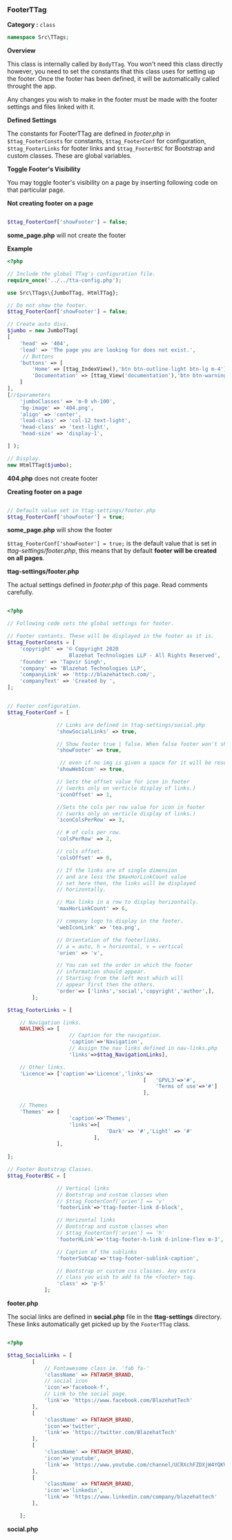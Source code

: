 <h3 class="display-4 mb-5">FooterTTag</h3>


**Category :** `class`

```php
namespace Src\TTags;
```


**Overview**

This class is internally called by `BodyTTag`. You won't need this class directly however, you need to set the constants that this class uses for setting up the footer. Once the footer has been defined, it will be automatically called throught the app.

Any changes you wish to make in the footer must be made with the footer settings and files linked with it.

**Defined Settings**

The constants for FooterTTag are defined in *footer.php* in `$ttag_FooterConsts` for constants, `$ttag_FooterConf` for configuration, `$ttag_FooterLinks` for footer links and `$ttag_FooterBSC` for Bootstrap and custom classes. These are global variables.

**Toggle Footer's Visibility**

You may toggle footer's visibility on a page by inserting following code on that particular page.

**Not creating footer on a page**

```php

$ttag_FooterConf['showFooter'] = false; 

```

<p class = "ttag-code-caption text-muted"><b>some_page.php</b> will not create the footer</p>


**Example**

```php
<?php

// Include the global TTag's configuration file.
require_once('../../tta-config.php');

use Src\TTags\{JumboTTag, HtmlTTag};

// Do not show the footer.
$ttag_FooterConf['showFooter'] = false;

// Create auto divs.
$jumbo = new JumboTTag( 
[
    'head' => '404',
    'lead' => 'The page you are looking for does not exist.',
     // Buttons 
    'buttons' => [
        'Home' => [ttag_IndexView(),'btn btn-outline-light btn-lg m-4'],
        'Documentation' => [ttag_View('documentation'),'btn btn-warning btn-lg'],
    ]
],
[//$parameters
	'jumboClasses' => 'm-0 vh-100',
    'bg-image' => '404.png',
    'align' => 'center',
    'lead-class' => 'col-12 text-light',
    'head-class' => 'text-light',
    'head-size' => 'display-1',

] );

// Display.
new HtmlTTag($jumbo);

```

<p class = "ttag-code-caption text-muted"><b>404.php</b> does not create footer</p>

**Creating footer on a page**

```php

// Default value set in ttag-settings/footer.php
$ttag_FooterConf['showFooter'] = true; 

```
<p class = "ttag-code-caption text-muted"><b>some_page.php</b> will show the footer</p>

`$ttag_FooterConf['showFooter'] = true;` is the default value that is set in *ttag-settings/footer.php*, this means that by default **footer will be created on all pages**.


**ttag-settings/footer.php** 

The actual settings defined in *footer.php* of this page. Read comments carefully.

```php

<?php

// Following code sets the global settings for footer. 

// Footer contants. These will be displayed in the footer as it is.
$ttag_FooterConsts = [
	'copyright' => '© Copyright 2020 
					Blazehat Technologies LLP - All Rights Reserved',
	'founder' => 'Tapvir Singh',
	'company' => 'Blazehat Technologies LLP',
	'companyLink' => 'http://blazehattech.com/',
	'companyText' => 'Created by ',
];


// Footer configuration.
$ttag_FooterConf = [

				// Links are defined in ttag-settings/social.php 
				'showSocialLinks' => true, 

				// Show footer true | false. When false footer won't show.
				'showFooter' => true,

				 // even if no img is given a space for it will be reserved.
				'showWebIcon' => true,

				// Sets the offset value for icon in footer 
				// (works only on verticle display of links.)
				'iconOffset' => 1,

				//Sets the cols per row value for icon in footer 
				// (works only on verticle display of links.)
				'iconColsPerRow' => 3, 

				// # of cols per row.
				'colsPerRow' => 2,

				// cols offset.
				'colsOffset' => 0,

				// If the links are of single dimension 
				// and are less the $maxHorLinkCount value 
				// set here then, the links will be displayed 
				// horizontally. 

				// Max links in a row to display horizontally.
				'maxHorLinkCount' => 6, 

				// company logo to display in the footer.
				'webIconLink' => 'tea.png',

				// Orientation of the footerlinks.
				// a = auto, h = horizontal, v = vertical
				'orien' => 'v', 

				// You can set the order in which the footer 
				// information should appear.
				// Starting from the left most which will 
				// appear first then the others. 
				'order'=> ['links','social','copyright','author',],
		];

$ttag_FooterLinks = [

	// Navigation links.
	NAVLINKS => [
					// Caption for the navigation.
					'caption'=>'Navigation',
					// Assign the nav links defined in nav-links.php
					'links'=>$ttag_NavigationLinks],

	// Other links.
	'Licence'=> ['caption'=>'Licence','links'=> 
											[	'GPVL3'=>'#', 
												'Terms of use'=>'#']
											],

	// Themes
	'Themes' => [
					'caption'=>'Themes',
					'links'=>[
								'Dark' => '#','Light' => '#'
							],
				],
	
];

// Footer Bootstrap Classes.
$ttag_FooterBSC = [	

				// Vertical links
				// Bootstrap and custom classes when 
				// $ttag_FooterConf['orien'] == 'v' 
				'footerLink'=>'ttag-footer-link d-block',

				// Horizontal links
				// Bootstrap and custom classes when 
				// $ttag_FooterConf['orien'] == 'h' 
				'footerHLink'=>'ttag-footer-h-link d-inline-flex m-3',

				// Caption of the sublinks 
				'footerSubCap'=>'ttag-footer-sublink-caption',

				// Bootstrap or custom css classes. Any extra 
				// class you wish to add to the <footer> tag.
				'class' => 'p-5'
			];

```

<p class = "ttag-code-caption text-muted"><b>footer.php</b></p>

The social links are defined in **social.php** file in the **ttag-settings** directory. These links automatically get picked up by the `FooterTTag` class.

```php

<?php 

$ttag_SocialLinks = [
		[
			// Fontawesome class ie. 'fab fa-'
			'className' => FNTAWSM_BRAND,
			// social icon
	  	 	'icon'=>'facebook-f',
	  	 	// Link to the social page.
	  		'link'=> 'https://www.facebook.com/BlazehatTech'
	  	],
		[
			'className' => FNTAWSM_BRAND,
			'icon'=>'twitter',
			'link'=> 'https://twitter.com/BlazehatTech'
		],
		[
			'className' => FNTAWSM_BRAND,
			'icon'=>'youtube',
			'link'=> 'https://www.youtube.com/channel/UCRXchFZDXjW4YQKVsGI75_w'
		],
		[
			'className' => FNTAWSM_BRAND,
			'icon'=>'linkedin',
			'link'=> 'https://www.linkedin.com/company/blazehattech'
		],

	];

```

<p class = "ttag-code-caption text-muted"><b>social.php</b></p>
